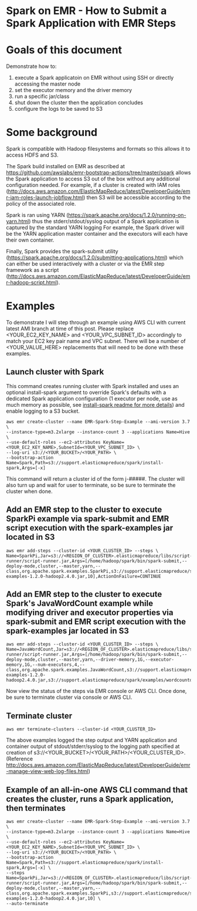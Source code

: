 Spark on EMR - How to Submit a Spark Application with EMR Steps
=====================

# Goals of this document

Demonstrate how to:
1. execute a Spark applicatoin on EMR without using SSH or directly accessing the master node
2. set the executor memory and the driver memory
3. run a specific jar/class
4. shut down the cluster then the application concludes
5. configure the logs to be saved to S3


# Some background

Spark is compatible with Hadoop filesystems and formats so this allows it to access HDFS and S3.

The Spark build installed on EMR as described at https://github.com/awslabs/emr-bootstrap-actions/tree/master/spark allows the Spark application to access S3 out of the box without any additional configuration needed. For example, if a cluster is created with IAM roles (http://docs.aws.amazon.com/ElasticMapReduce/latest/DeveloperGuide/emr-iam-roles-launch-jobflow.html) then S3 will be accessible according to the policy of the associated role.

Spark is ran using YARN (https://spark.apache.org/docs/1.2.0/running-on-yarn.html) thus the stderr/stdout/syslog output of a Spark application is captured by the standard YARN logging For example, the Spark driver will be the YARN application master container and the executors will each have their own container.

Finally, Spark provides the spark-submit utility (https://spark.apache.org/docs/1.2.0/submitting-applications.html) which can either be used interactively with a cluster or via the EMR step framework as a script (http://docs.aws.amazon.com/ElasticMapReduce/latest/DeveloperGuide/emr-hadoop-script.html).



# Examples

To demonstrate I will step through an example using AWS CLI with current latest AMI branch at time of this post. Please replace <YOUR_EC2_KEY_NAME> and <YOUR_VPC_SUBNET_ID> accordingly to match your EC2 key pair name and VPC subnet. There will be a number of <YOUR_VALUE_HERE> replacements that will need to be done with these examples.

## Launch cluster with Spark 

This command creates running cluster with Spark installed and uses an optional install-spark argument to override Spark's defaults with a dedicated Spark application configuration (1 executor per node, use as much memory as possible, see [install-spark readme for more details](../README.md)) and enable logging to a S3 bucket.

```
aws emr create-cluster --name EMR-Spark-Step-Example --ami-version 3.7 \
--instance-type=m3.2xlarge --instance-count 3 --applications Name=Hive  \
--use-default-roles --ec2-attributes KeyName=<YOUR_EC2_KEY_NAME>,SubnetId=<YOUR_VPC_SUBNET_ID> \
--log-uri s3://<YOUR_BUCKET>/<YOUR_PATH> \
--bootstrap-action Name=Spark,Path=s3://support.elasticmapreduce/spark/install-spark,Args=[-x]
```


This command will return a cluster id of the form j-#####. The cluster will also turn up and wait for user to terminate, so be sure to terminate the cluster when done.

## Add an EMR step to the cluster to execute SparkPi example via spark-submit and EMR script execution with the spark-examples jar located in S3

```
aws emr add-steps --cluster-id <YOUR_CLUSTER_ID> --steps \
Name=SparkPi,Jar=s3://<REGION_OF_CLUSTER>.elasticmapreduce/libs/script-runner/script-runner.jar,Args=[/home/hadoop/spark/bin/spark-submit,--deploy-mode,cluster,--master,yarn,--class,org.apache.spark.examples.SparkPi,s3://support.elasticmapreduce/spark/1.2.0/spark-examples-1.2.0-hadoop2.4.0.jar,10],ActionOnFailure=CONTINUE
```


## Add an EMR step to the cluster to execute Spark's JavaWordCount example while modifying driver and executor properties via spark-submit and EMR script execution with the spark-examples jar located in S3

```
aws emr add-steps --cluster-id <YOUR_CLUSTER_ID> --steps \
Name=JavaWordCount,Jar=s3://<REGION_OF_CLUSTER>.elasticmapreduce/libs/script-runner/script-runner.jar,Args=[/home/hadoop/spark/bin/spark-submit,--deploy-mode,cluster,--master,yarn,--driver-memory,1G,--executor-memory,1G,--num-executors,4,--class,org.apache.spark.examples.JavaWordCount,s3://support.elasticmapreduce/spark/1.2.0/spark-examples-1.2.0-hadoop2.4.0.jar,s3://support.elasticmapreduce/spark/examples/wordcountdata],ActionOnFailure=CONTINUE
```


Now view the status of the steps via EMR console or AWS CLI. Once done, be sure to terminate cluster via console or AWS CLI.

## Terminate cluster

```
aws emr terminate-clusters --cluster-id <YOUR_CLUSTER_ID>
```


The above examples logged the step output and YARN application and container output of stdout/stderr/syslog to the logging path specified at creation of s3://<YOUR_BUCKET>/<YOUR_PATH>/<YOUR_CLUSTER_ID>. (Reference http://docs.aws.amazon.com/ElasticMapReduce/latest/DeveloperGuide/emr-manage-view-web-log-files.html)


## Example of an all-in-one AWS CLI command that creates the cluster, runs a Spark application, then terminates

```
aws emr create-cluster --name EMR-Spark-Step-Example --ami-version 3.7 \
--instance-type=m3.2xlarge --instance-count 3 --applications Name=Hive  \
--use-default-roles --ec2-attributes KeyName=<YOUR_EC2_KEY_NAME>,SubnetId=<YOUR_VPC_SUBNET_ID> \
--log-uri s3://<YOUR_BUCKET>/<YOUR_PATH> \
--bootstrap-action Name=Spark,Path=s3://support.elasticmapreduce/spark/install-spark,Args=[-x] \
--steps Name=SparkPi,Jar=s3://<REGION_OF_CLUSTER>.elasticmapreduce/libs/script-runner/script-runner.jar,Args=[/home/hadoop/spark/bin/spark-submit,--deploy-mode,cluster,--master,yarn,--class,org.apache.spark.examples.SparkPi,s3://support.elasticmapreduce/spark/1.2.0/spark-examples-1.2.0-hadoop2.4.0.jar,10] \
--auto-terminate
```



